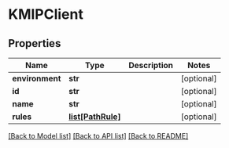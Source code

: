 # KMIPClient

## Properties
Name | Type | Description | Notes
------------ | ------------- | ------------- | -------------
**environment** | **str** |  | [optional] 
**id** | **str** |  | [optional] 
**name** | **str** |  | [optional] 
**rules** | [**list[PathRule]**](PathRule.md) |  | [optional] 

[[Back to Model list]](../README.md#documentation-for-models) [[Back to API list]](../README.md#documentation-for-api-endpoints) [[Back to README]](../README.md)


